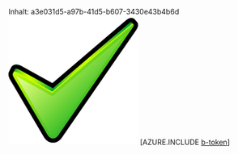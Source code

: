 Inhalt: a3e031d5-a97b-41d5-b607-3430e43b4b6d![Bild](ed2fcb5f-0685-4b60-baab-5435447a546c.png)
[AZURE.INCLUDE [b-token](2fc97432-5f76-4071-80e0-72c90c1712ba.md)]
